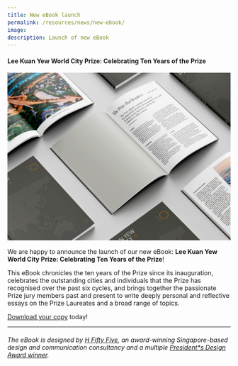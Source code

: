 ```yaml
---
title: New eBook launch
permalink: /resources/news/new-ebook/
image: 
description: Launch of new eBook 
---
```


#### **Lee Kuan Yew World City Prize: Celebrating Ten Years of the Prize**

![Celebrating Ten Years of the Prize](/images/features/2022/lky-book.jpg/)

We are happy to announce the launch of our new eBook: **Lee Kuan Yew World City Prize: Celebrating Ten Years of the Prize**! 

This eBook chronicles the ten years of the Prize since its inauguration, celebrates the outstanding cities and individuals that the Prize has recognised over the past six cycles, and brings together the passionate Prize jury members past and present to write deeply personal and reflective essays on the Prize Laureates and a broad range of topics. 

[Download your copy](/documents/Celebrating-Ten-Years-of-the-Prize.pdf) today! 

---

###### The eBook is designed by [H Fifty Five](https://www.h55studio.com), an award-winning Singapore-based design and communication consultancy and a multiple [President*s Design Award winner](https://pda.designsingapore.org/presidents-design-award/award-recipients/2012/hanson-ho.html). 


